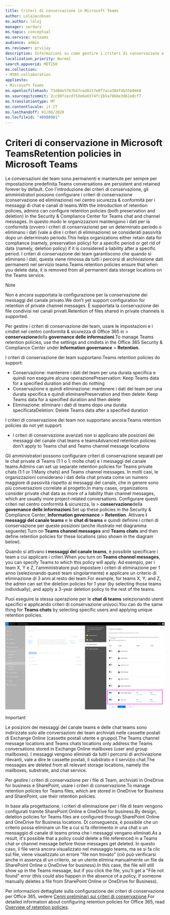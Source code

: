 ```yaml
---
title: Criteri di conservazione in Microsoft Teams
author: LolaJacobsen
ms.author: lolaj
manager: serdars
ms.topic: conceptual
ms.service: msteams
audience: admin
ms.reviewer: prvijay
description: Informazioni su come gestire i criteri di conservazione e su come gestirli in teams.
localization_priority: Normal
search.appverid: MET150
ms.collection:
- M365-collaboration
appliesto:
- Microsoft Teams
ms.openlocfilehash: 73d8de57b7b47ced8217e0f7aca384f4b55b0468
ms.sourcegitcommit: 2cc98fcecd753e6e8374fc1b5a78b8e3d61e0cf7
ms.translationtype: MT
ms.contentlocale: it-IT
ms.lasthandoff: 01/08/2020
ms.locfileid: "40988981"
---
```

# <a name="retention-policies-in-microsoft-teams"></a><span data-ttu-id="0f0bf-103">Criteri di conservazione in Microsoft Teams</span><span class="sxs-lookup"><span data-stu-id="0f0bf-103">Retention policies in Microsoft Teams</span></span>

<span data-ttu-id="0f0bf-104">Le conversazioni dei team sono permanenti e mantenute per sempre per impostazione predefinita.</span><span class="sxs-lookup"><span data-stu-id="0f0bf-104">Teams conversations are persistent and retained forever by default.</span></span> <span data-ttu-id="0f0bf-105">Con l'introduzione dei criteri di conservazione, gli amministratori possono configurare i criteri di conservazione (conservazione ed eliminazione) nel centro sicurezza & conformità per i messaggi di chat e canali di teams.</span><span class="sxs-lookup"><span data-stu-id="0f0bf-105">With the introduction of retention policies, admins can configure retention policies (both preservation and deletion) in the Security & Compliance Center for Teams chat and channel messages.</span></span> <span data-ttu-id="0f0bf-106">In questo modo le organizzazioni mantengono i dati per la conformità (ovvero i criteri di conservazione) per un determinato periodo o eliminano i dati (vale a dire i criteri di eliminazione) se considerati passività dopo un determinato periodo.</span><span class="sxs-lookup"><span data-stu-id="0f0bf-106">This helps organizations either retain data for compliance (namely, preservation policy) for a specific period or get rid of data (namely, deletion policy) if it is considered a liability after a specific period.</span></span> <span data-ttu-id="0f0bf-107">I criteri di conservazione dei team garantiscono che quando si eliminano i dati, questa viene rimossa da tutti i percorsi di archiviazione dati permanenti nel servizio teams.</span><span class="sxs-lookup"><span data-stu-id="0f0bf-107">Teams retention policies ensure that when you delete data, it is removed from all permanent data storage locations on the Teams service.</span></span>

> [!NOTE]
> <span data-ttu-id="0f0bf-108">Non è ancora supportata la configurazione per la conservazione dei messaggi del canale privato.</span><span class="sxs-lookup"><span data-stu-id="0f0bf-108">We don’t yet support configuration for retention of private channel messages.</span></span> <span data-ttu-id="0f0bf-109">È supportata la conservazione dei file condivisi nei canali privati.</span><span class="sxs-lookup"><span data-stu-id="0f0bf-109">Retention of files shared in private channels is supported.</span></span>

<span data-ttu-id="0f0bf-110">Per gestire i criteri di conservazione dei team, usare le impostazioni e i cmdlet nel centro conformità & sicurezza di Office 365 in > **conservazione**della **governance delle informazioni**.</span><span class="sxs-lookup"><span data-stu-id="0f0bf-110">To manage Teams retention policies, use the settings and cmdlets in the Office 365 Security & Compliance Center under **Information governance** > **Retention**.</span></span>

<span data-ttu-id="0f0bf-111">I criteri di conservazione dei team supportano:</span><span class="sxs-lookup"><span data-stu-id="0f0bf-111">Teams retention policies do support:</span></span> 
    
- <span data-ttu-id="0f0bf-112">Conservazione: mantenere i dati del team per una durata specifica e quindi non eseguire alcuna operazione</span><span class="sxs-lookup"><span data-stu-id="0f0bf-112">Preservation: Keep Teams data for a specified duration and then do nothing</span></span>
- <span data-ttu-id="0f0bf-113">Conservazione e quindi eliminazione: mantenere i dati del team per una durata specifica e quindi eliminare</span><span class="sxs-lookup"><span data-stu-id="0f0bf-113">Preservation and then delete: Keep Teams data for a specified duration and then delete</span></span>
- <span data-ttu-id="0f0bf-114">Eliminazione: eliminare i dati di teams dopo una durata specificata</span><span class="sxs-lookup"><span data-stu-id="0f0bf-114">Deletion: Delete Teams data after a specified duration</span></span>

<span data-ttu-id="0f0bf-115">I criteri di conservazione dei team non supportano ancora:</span><span class="sxs-lookup"><span data-stu-id="0f0bf-115">Teams retention policies do not yet support:</span></span>

- <span data-ttu-id="0f0bf-116">I criteri di conservazione avanzati non si applicano alle posizioni dei messaggi del canale chat teams e teams</span><span class="sxs-lookup"><span data-stu-id="0f0bf-116">Advanced retention policies don't apply to Teams chat and Teams channel message locations</span></span>

<span data-ttu-id="0f0bf-117">Gli amministratori possono configurare criteri di conservazione separati per le chat private di Teams (1:1 o 1: molte chat) e i messaggi del canale teams.</span><span class="sxs-lookup"><span data-stu-id="0f0bf-117">Admins can set up separate retention policies for Teams private chats (1:1 or 1:Many chats) and Teams channel messages.</span></span> <span data-ttu-id="0f0bf-118">In molti casi, le organizzazioni considerano i dati della chat privata come un numero maggiore di passività rispetto ai messaggi del canale, che in genere sono più conversazioni correlate al progetto.</span><span class="sxs-lookup"><span data-stu-id="0f0bf-118">In many cases, organizations consider private chat data as more of a liability than channel messages, which are usually more project-related conversations.</span></span> <span data-ttu-id="0f0bf-119">Configurare questi criteri nel centro conformità & sicurezza, la > **conservazione**della **governance delle informazioni**.</span><span class="sxs-lookup"><span data-stu-id="0f0bf-119">Set up these policies in the Security & Compliance Center, **Information governance** > **Retention**.</span></span> <span data-ttu-id="0f0bf-120">Attivare **i messaggi del canale teams** e le **chat di teams** e quindi definire i criteri di conservazione per queste posizioni (anche illustrato nel diagramma seguente).</span><span class="sxs-lookup"><span data-stu-id="0f0bf-120">Turn on **Teams channel messages** and **Teams chats** and then define retention policies for these locations (also shown in the diagram below).</span></span> 

<span data-ttu-id="0f0bf-121">Quando si attivano **i messaggi del canale teams**, è possibile specificare i team a cui applicare i criteri.</span><span class="sxs-lookup"><span data-stu-id="0f0bf-121">When you turn on **Teams channel messages**, you can specify Teams to which this policy will apply.</span></span> <span data-ttu-id="0f0bf-122">Ad esempio, per i team X, Y e Z, l'amministratore può impostare i criteri di eliminazione per 1 anno (selezionando questi team singolarmente) e applicare un criterio di eliminazione di 3 anni al resto dei team.</span><span class="sxs-lookup"><span data-stu-id="0f0bf-122">For example, for teams X, Y, and Z, the admin can set the deletion policies for 1 year (by selecting those teams individually), and apply a 3-year deletion policy to the rest of the teams.</span></span> 

<span data-ttu-id="0f0bf-123">Puoi eseguire la stessa operazione per le **chat di teams** selezionando utenti specifici e applicando criteri di conservazione univoci.</span><span class="sxs-lookup"><span data-stu-id="0f0bf-123">You can do the same thing for **Teams chats** by selecting specific users and applying unique retention policies.</span></span> 

![Diagramma del flusso di lavoro dei dati di teams in Exchange e SharePoint.](media/Retention-Policies.png)


> [!IMPORTANT]
> <span data-ttu-id="0f0bf-125">Le posizioni dei messaggi del canale teams e delle chat teams sono indirizzate solo alle conversazioni dei team archiviati nelle cassette postali di Exchange Online (cassette postali utente e gruppo).</span><span class="sxs-lookup"><span data-stu-id="0f0bf-125">The Teams channel message locations and Teams chats locations only address the Teams conversations stored in Exchange Online mailboxes (user and group mailboxes).</span></span> <span data-ttu-id="0f0bf-126">I messaggi vengono eliminati da tutti i percorsi di archiviazione rilevanti, vale a dire le cassette postali, il substrato e il servizio chat.</span><span class="sxs-lookup"><span data-stu-id="0f0bf-126">The messages are deleted from all relevant storage locations, namely the mailboxes, substrate, and chat service.</span></span> 
> 
> <span data-ttu-id="0f0bf-127">Per gestire i criteri di conservazione per i file di Team, archiviati in OneDrive for business e SharePoint, usare i criteri di conservazione.</span><span class="sxs-lookup"><span data-stu-id="0f0bf-127">To manage retention policies for Teams files, which are stored in OneDrive for Business and SharePoint, use their retention policies.</span></span>

<span data-ttu-id="0f0bf-128">In base alla progettazione, i criteri di eliminazione per i file di team vengono configurati tramite SharePoint Online e OneDrive for business.</span><span class="sxs-lookup"><span data-stu-id="0f0bf-128">By design, deletion policies for Teams files are configured through SharePoint Online and OneDrive for Business locations.</span></span> <span data-ttu-id="0f0bf-129">Di conseguenza, è possibile che un criterio possa eliminare un file a cui si fa riferimento in una chat o un messaggio di canale di teams prima che i messaggi vengano eliminati.</span><span class="sxs-lookup"><span data-stu-id="0f0bf-129">As a result, it's possible that a policy could delete a file referenced in a Teams chat or channel message before those messages get deleted.</span></span> <span data-ttu-id="0f0bf-130">In questo caso, il file verrà ancora visualizzato nel messaggio teams, ma se si fa clic sul file, viene visualizzato un errore "file non trovato" (ciò può verificarsi anche in assenza di un criterio, se un utente elimina manualmente un file da SharePoint Online o OneDrive for business).</span><span class="sxs-lookup"><span data-stu-id="0f0bf-130">In this case, the file will still show up in the Teams message, but if you click the file, you'll get a "File not found" error (this could also happen in the absence of a policy, if someone manually deletes a file from SharePoint Online or OneDrive for Business).</span></span>

<span data-ttu-id="0f0bf-131">Per informazioni dettagliate sulla configurazione dei criteri di conservazione per Office 365, vedere [Cenni preliminari sui criteri di conservazione](https://support.office.com/article/overview-of-retention-policies-5e377752-700d-4870-9b6d-12bfc12d2423).</span><span class="sxs-lookup"><span data-stu-id="0f0bf-131">For detailed information about configuring retention policies for Office 365, read [Overview of retention policies](https://support.office.com/article/overview-of-retention-policies-5e377752-700d-4870-9b6d-12bfc12d2423).</span></span>
 
